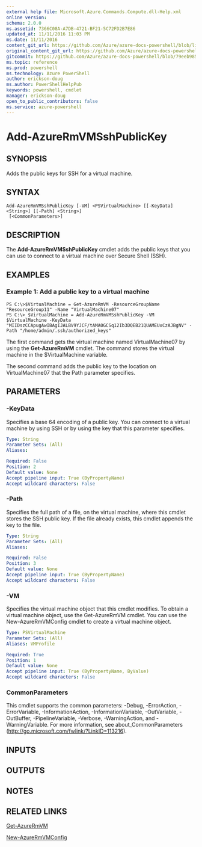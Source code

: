 ```yaml
---
external help file: Microsoft.Azure.Commands.Compute.dll-Help.xml
online version: 
schema: 2.0.0
ms.assetid: 7366C08A-A7DB-4721-BF21-5C72FD2B7E86
updated_at: 11/11/2016 11:03 PM
ms.date: 11/11/2016
content_git_url: https://github.com/Azure/azure-docs-powershell/blob/live/azureps-cmdlets-docs/ResourceManager/AzureRM.Compute/v2.2.0/Add-AzureRmVMSshPublicKey.md
original_content_git_url: https://github.com/Azure/azure-docs-powershell/blob/live/azureps-cmdlets-docs/ResourceManager/AzureRM.Compute/v2.2.0/Add-AzureRmVMSshPublicKey.md
gitcommit: https://github.com/Azure/azure-docs-powershell/blob/79eeb985ea480979357fb4695832a0c3d29a48bf/azureps-cmdlets-docs/ResourceManager/AzureRM.Compute/v2.2.0/Add-AzureRmVMSshPublicKey.md
ms.topic: reference
ms.prod: powershell
ms.technology: Azure PowerShell
author: erickson-doug
ms.author: PowerShellHelpPub
keywords: powershell, cmdlet
manager: erickson-doug
open_to_public_contributors: false
ms.service: azure-powershell
---
```


# Add-AzureRmVMSshPublicKey

## SYNOPSIS
Adds the public keys for SSH for a virtual machine.

## SYNTAX

```
Add-AzureRmVMSshPublicKey [-VM] <PSVirtualMachine> [[-KeyData] <String>] [[-Path] <String>]
 [<CommonParameters>]
```

## DESCRIPTION
The **Add-AzureRmVMSshPublicKey** cmdlet adds the public keys that you can use to connect to a virtual machine over Secure Shell (SSH).

## EXAMPLES

### Example 1: Add a public key to a virtual machine
```
PS C:\>$VirtualMachine = Get-AzureRmVM -ResourceGroupName "ResourceGroup11" -Name "VirtualMachine07"
PS C:\> $VirtualMachine = Add-AzureRmVMSshPublicKey -VM $VirtualMachine -KeyData "MIIDszCCApugAwIBAgIJALBV9YJCF/tAMA0GCSq12Ib3DQEB21QUAMEUxCzAJBgNV" -Path "/home/admin/.ssh/authorized_keys"
```

The first command gets the virtual machine named VirtualMachine07 by using the **Get-AzureRmVM** cmdlet.
The command stores the virtual machine in the $VirtualMachine variable.

The second command adds the public key to the location on VirtualMachine07 that the Path parameter specifies.

## PARAMETERS

### -KeyData
Specifies a base 64 encoding of a public key.
You can connect to a virtual machine by using SSH or by using the key that this parameter specifies.

```yaml
Type: String
Parameter Sets: (All)
Aliases: 

Required: False
Position: 2
Default value: None
Accept pipeline input: True (ByPropertyName)
Accept wildcard characters: False
```

### -Path
Specifies the full path of a file, on the virtual machine, where this cmdlet stores the SSH public key.
If the file already exists, this cmdlet appends the key to the file.

```yaml
Type: String
Parameter Sets: (All)
Aliases: 

Required: False
Position: 3
Default value: None
Accept pipeline input: True (ByPropertyName)
Accept wildcard characters: False
```

### -VM
Specifies the virtual machine object that this cmdlet modifies.
To obtain a virtual machine object, use the Get-AzureRmVM cmdlet.
You can use the New-AzureRmVMConfig cmdlet to create a virtual machine object.

```yaml
Type: PSVirtualMachine
Parameter Sets: (All)
Aliases: VMProfile

Required: True
Position: 1
Default value: None
Accept pipeline input: True (ByPropertyName, ByValue)
Accept wildcard characters: False
```

### CommonParameters
This cmdlet supports the common parameters: -Debug, -ErrorAction, -ErrorVariable, -InformationAction, -InformationVariable, -OutVariable, -OutBuffer, -PipelineVariable, -Verbose, -WarningAction, and -WarningVariable. For more information, see about_CommonParameters (http://go.microsoft.com/fwlink/?LinkID=113216).

## INPUTS

## OUTPUTS

## NOTES

## RELATED LINKS

[Get-AzureRmVM](xref:ResourceManager/AzureRM.Compute/v2.2.0/Get-AzureRmVM.md)

[New-AzureRmVMConfig](xref:ResourceManager/AzureRM.Compute/v2.2.0/New-AzureRmVMConfig.md)


